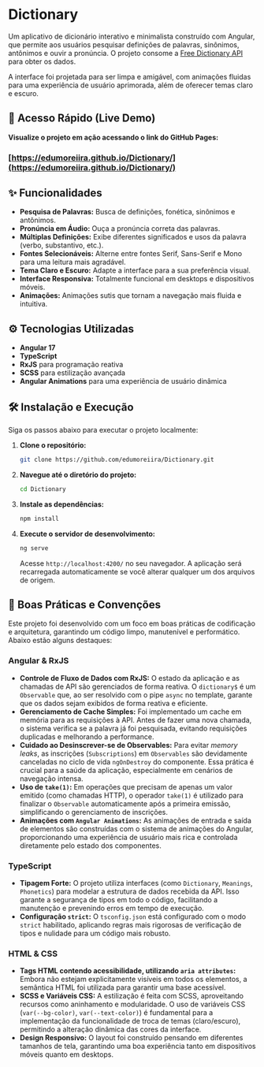 # Dictionary

Um aplicativo de dicionário interativo e minimalista construído com Angular, que permite aos usuários pesquisar definições de palavras, sinônimos, antônimos e ouvir a pronúncia. O projeto consome a [Free Dictionary API](https://dictionaryapi.dev/) para obter os dados.

A interface foi projetada para ser limpa e amigável, com animações fluidas para uma experiência de usuário aprimorada, além de oferecer temas claro e escuro.

## 🚀 Acesso Rápido (Live Demo)

**Visualize o projeto em ação acessando o link do GitHub Pages:**

### **[https://edumoreiira.github.io/Dictionary/](https://edumoreiira.github.io/Dictionary/)**

## ✨ Funcionalidades

  - **Pesquisa de Palavras:** Busca de definições, fonética, sinônimos e antônimos.
  - **Pronúncia em Áudio:** Ouça a pronúncia correta das palavras.
  - **Múltiplas Definições:** Exibe diferentes significados e usos da palavra (verbo, substantivo, etc.).
  - **Fontes Selecionáveis:** Alterne entre fontes Serif, Sans-Serif e Mono para uma leitura mais agradável.
  - **Tema Claro e Escuro:** Adapte a interface para a sua preferência visual.
  - **Interface Responsiva:** Totalmente funcional em desktops e dispositivos móveis.
  - **Animações:** Animações sutis que tornam a navegação mais fluida e intuitiva.

## ⚙️ Tecnologias Utilizadas

  - **Angular 17**
  - **TypeScript**
  - **RxJS** para programação reativa
  - **SCSS** para estilização avançada
  - **Angular Animations** para uma experiência de usuário dinâmica

## 🛠️ Instalação e Execução

Siga os passos abaixo para executar o projeto localmente:

1.  **Clone o repositório:**

    ```bash
    git clone https://github.com/edumoreiira/Dictionary.git
    ```

2.  **Navegue até o diretório do projeto:**

    ```bash
    cd Dictionary
    ```

3.  **Instale as dependências:**

    ```bash
    npm install
    ```

4.  **Execute o servidor de desenvolvimento:**

    ```bash
    ng serve
    ```

    Acesse `http://localhost:4200/` no seu navegador. A aplicação será recarregada automaticamente se você alterar qualquer um dos arquivos de origem.

## 🤝 Boas Práticas e Convenções

Este projeto foi desenvolvido com um foco em boas práticas de codificação e arquitetura, garantindo um código limpo, manutenível e performático. Abaixo estão alguns destaques:

### Angular & RxJS

  * **Controle de Fluxo de Dados com RxJS:** O estado da aplicação e as chamadas de API são gerenciados de forma reativa. O `dictionary$` é um `Observable` que, ao ser resolvido com o pipe `async` no template, garante que os dados sejam exibidos de forma reativa e eficiente.
  * **Gerenciamento de Cache Simples:** Foi implementado um cache em memória para as requisições à API. Antes de fazer uma nova chamada, o sistema verifica se a palavra já foi pesquisada, evitando requisições duplicadas e melhorando a performance.
  * **Cuidado ao Desinscrever-se de Observables:** Para evitar *memory leaks*, as inscrições (`Subscriptions`) em `Observables` são devidamente canceladas no ciclo de vida `ngOnDestroy` do componente. Essa prática é crucial para a saúde da aplicação, especialmente em cenários de navegação intensa.
  * **Uso de `take(1)`:** Em operações que precisam de apenas um valor emitido (como chamadas HTTP), o operador `take(1)` é utilizado para finalizar o `Observable` automaticamente após a primeira emissão, simplificando o gerenciamento de inscrições.
  * **Animações com `Angular Animations`:** As animações de entrada e saída de elementos são construídas com o sistema de animações do Angular, proporcionando uma experiência de usuário mais rica e controlada diretamente pelo estado dos componentes.

### TypeScript

  * **Tipagem Forte:** O projeto utiliza interfaces (como `Dictionary`, `Meanings`, `Phonetics`) para modelar a estrutura de dados recebida da API. Isso garante a segurança de tipos em todo o código, facilitando a manutenção e prevenindo erros em tempo de execução.
  * **Configuração `strict`:** O `tsconfig.json` está configurado com o modo `strict` habilitado, aplicando regras mais rigorosas de verificação de tipos e nulidade para um código mais robusto.

### HTML & CSS

  * **Tags HTML contendo acessibilidade, utilizando `aria attributes`:** Embora não estejam explicitamente visíveis em todos os elementos, a semântica HTML foi utilizada para garantir uma base acessível.
  * **SCSS e Variáveis CSS:** A estilização é feita com SCSS, aproveitando recursos como aninhamento e modularidade. O uso de variáveis CSS (`var(--bg-color)`, `var(--text-color)`) é fundamental para a implementação da funcionalidade de troca de temas (claro/escuro), permitindo a alteração dinâmica das cores da interface.
  * **Design Responsivo:** O layout foi construído pensando em diferentes tamanhos de tela, garantindo uma boa experiência tanto em dispositivos móveis quanto em desktops.
